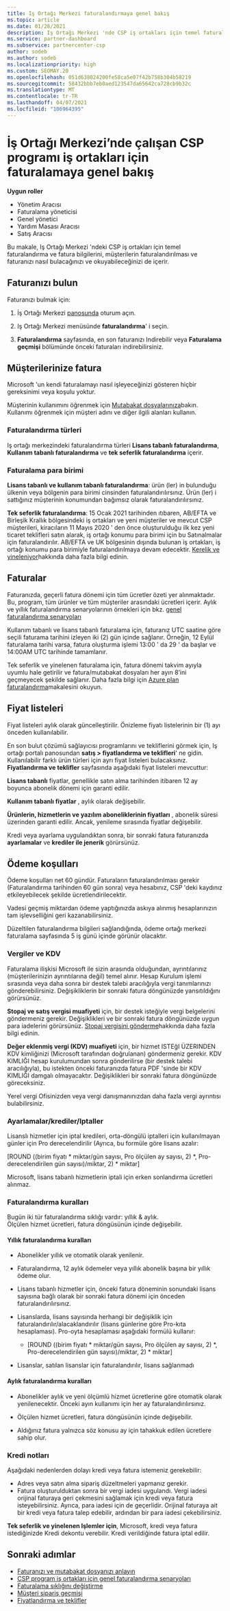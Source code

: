 ```yaml
---
title: Iş Ortağı Merkezi faturalandırmaya genel bakış
ms.topic: article
ms.date: 01/28/2021
description: Iş Ortağı Merkezi 'nde CSP iş ortakları için temel faturalandırma ve fatura bilgilerini öğrenin. Müşterilerin faturalandırılma ve faturanızı nasıl bulacağınızı ve okuyabileceğinizi içerir.
ms.service: partner-dashboard
ms.subservice: partnercenter-csp
author: sodeb
ms.author: sodeb
ms.localizationpriority: high
ms.custom: SEOMAY.20
ms.openlocfilehash: 051d638024200fe58ca5e07f42b758b304b58219
ms.sourcegitcommit: 58432bbb7eb0aed123547da65642ca728cb9b32c
ms.translationtype: MT
ms.contentlocale: tr-TR
ms.lasthandoff: 04/07/2021
ms.locfileid: "106964395"
---
```

# <a name="billing-overview-for-csp-program-partners-working-in-partner-center"></a>İş Ortağı Merkezi’nde çalışan CSP programı iş ortakları için faturalamaya genel bakış 

**Uygun roller**

- Yönetim Aracısı
- Faturalama yöneticisi
- Genel yönetici
- Yardım Masası Aracısı
- Satış Aracısı

Bu makale, Iş Ortağı Merkezi 'ndeki CSP iş ortakları için temel faturalandırma ve fatura bilgilerini, müşterilerin faturalandırılması ve faturanızı nasıl bulacağınızı ve okuyabileceğinizi de içerir.


## <a name="find-your-bill"></a>Faturanızı bulun

Faturanızı bulmak için:

1. İş Ortağı Merkezi [panosunda](https://partner.microsoft.com/dashboard/home) oturum açın.

2. Iş Ortağı Merkezi menüsünde **faturalandırma**' i seçin.

3. **Faturalandırma** sayfasında, en son faturanızı Indirebilir veya **Faturalama geçmişi** bölümünde önceki faturaları indirebilirsiniz.

## <a name="bill-your-customers"></a>Müşterilerinize fatura

Microsoft 'un kendi faturalamayı nasıl işleyeceğinizi gösteren hiçbir gereksinimi veya koşulu yoktur.

Müşterinin kullanımını öğrenmek için [Mutabakat dosyalarınıza](#find-your-bill)bakın. Kullanımı öğrenmek için müşteri adını ve diğer ilgili alanları kullanın.

### <a name="billing-types"></a>Faturalandırma türleri

Iş ortağı merkezindeki faturalandırma türleri **Lisans tabanlı faturalandırma**, **Kullanım tabanlı faturalandırma** ve **tek seferlik faturalandırma** içerir. 

### <a name="billing-currency"></a>Faturalama para birimi

**Lisans tabanlı ve kullanım tabanlı faturalandırma**: ürün (ler) in bulunduğu ülkenin veya bölgenin para birimi cinsinden faturalandırılırsınız. Ürün (ler) i sattığınız müşterinin konumundan bağımsız olarak faturalandırılırsınız.

**Tek seferlik faturalandırma**: 15 Ocak 2021 tarihinden ıtıbaren, AB/EFTA ve Birleşik Krallık bölgesindeki iş ortakları ve yeni müşteriler ve mevcut CSP müşterileri, kiracıların 11 Mayıs 2020 ' den önce oluşturulduğu ilk kez yeni ticaret teklifleri satın alarak, iş ortağı konumu para birimi için bu Satınalmalar için faturalandırılır.  AB/EFTA ve UK bölgesinin dışında bulunan iş ortakları, iş ortağı konumu para birimiyle faturalandırılmaya devam edecektir. [Kerelik ve yineleniyor](azure-plan-billing.md)hakkında daha fazla bilgi edinin. 

## <a name="invoices"></a>Faturalar

Faturanızda, geçerli fatura dönemi için tüm ücretler özeti yer alınmaktadır. Bu, program, tüm ürünler ve tüm müşteriler arasındaki ücretleri içerir. Aylık ve yıllık faturalandırma senaryolarının örnekleri için bkz. [genel faturalandırma senaryoları](common-billing-scenarios.md)

Kullanım tabanlı ve lisans tabanlı faturalama için, faturanız UTC saatine göre seçili faturama tarihini izleyen iki (2) gün içinde sağlanır. Örneğin, 12 Eylül faturalama tarihi varsa, fatura oluşturma işlemi 13:00 ' da 29 ' da başlar ve 14:00AM UTC tarihinde tamamlanır. 

Tek seferlik ve yinelenen faturalama için, fatura dönemi takvim ayıyla uyumlu hale getirilir ve fatura/mutabakat dosyaları her ayın 8’ini geçmeyecek şekilde sağlanır. Daha fazla bilgi için [Azure plan faturalandırma](azure-plan-billing.md)makalesini okuyun. 

## <a name="price-lists"></a>Fiyat listeleri

Fiyat listeleri aylık olarak güncelleştirilir. Önizleme fiyatı listelerinin bir (1) ayı önceden kullanılabilir.

En son bulut çözümü sağlayıcısı programlarını ve tekliflerini görmek için, Iş ortağı portalı panosundan **satış > fiyatlandırma ve teklifleri**' ne gidin. Kullanılabilir farklı ürün türleri için ayrı fiyat listeleri bulacaksınız. **Fiyatlandırma ve teklifler** sayfasında aşağıdaki fiyat listeleri mevcuttur:

**Lisans tabanlı** fiyatlar, genellikle satın alma tarihinden itibaren 12 ay boyunca abonelik dönemi için garanti edilir. 

**Kullanım tabanlı fiyatlar** , aylık olarak değişebilir.

**Ürünlerin, hizmetlerin ve yazılım aboneliklerinin fiyatları** , abonelik süresi üzerinden garanti edilir. Ancak, yenileme sırasında fiyatlar değişebilir.

Kredi veya ayarlama uygulandıktan sonra, bir sonraki fatura faturanızda **ayarlamalar** ve **krediler ile jenerik** görürsünüz.

## <a name="payment-terms"></a>Ödeme koşulları

Ödeme koşulları net 60 gündür. Faturaların faturalandırılması gerekir (Faturalandırma tarihinden 60 gün sonra) veya hesabınız, CSP 'deki kaydınız etkileyebilecek şekilde ücretlendirilecektir. 

Vadesi geçmiş miktardan ödeme yaptığınızda askıya alınmış hesaplarınızın tam işlevselliğini geri kazanabilirsiniz.

Düzeltilen faturalandırma bilgileri sağlandığında, ödeme ortağı merkezi faturalama sayfasında 5 iş günü içinde görünür olacaktır.

### <a name="taxes-and-vat"></a>Vergiler ve KDV

Faturalama ilişkisi Microsoft ile sizin arasında olduğundan, ayrıntılarınız (müşterilerinizin ayrıntılarına değil) temel alınır. Hesap Kurulum işlemi sırasında veya daha sonra bir destek talebi aracılığıyla vergi tanımlarınızı gönderebilirsiniz. Değişikliklerin bir sonraki fatura döngünüzde yansıtıldığını görürsünüz.

**Stopaj ve satış vergisi muafiyeti** için, bir destek isteğiyle vergi belgelerini göndermeniz gerekir. Değişiklikleri ve bir sonraki fatura döngünüzde uygun para iadelerini görürsünüz. [Stopaj vergisini gönderme](withholding-tax-credit-form.md)hakkında daha fazla bilgi edinin. 

**Değer eklenmiş vergi (KDV) muafiyeti** için, bir hizmet ISTEğI ÜZERINDEN KDV kimliğinizi (Microsoft tarafından doğrulanan) göndermeniz gerekir.  KDV KIMLIĞI hesap kurulumundan sonra gönderilirse (bir destek talebi aracılığıyla), bu istekten önceki faturanızda fatura PDF 'sinde bir KDV KIMLIĞI damgalı olmayacaktır. Değişiklikleri bir sonraki fatura döngünüzde göreceksiniz.

Yerel vergi Ofisinizden veya vergi danışmanınızdan daha fazla vergi ayrıntısı bulabilirsiniz.

### <a name="adjustmentscreditscancellations"></a>Ayarlamalar/krediler/Iptaller

Lisanslı hizmetler için iptal kredileri, orta-döngülü iptalleri için kullanılmayan günler için Pro derecelendirilir (Ayrıca, bu formüle göre lisans azalır:

[ROUND ((birim fiyatı * miktar/gün sayısı, Pro ölçülen ay sayısı, 2) *, Pro-derecelendirilen gün sayısı)/miktar, 2) * miktar] 

Microsoft, lisans tabanlı hizmetlerin iptali için erken sonlandırma ücretleri alınmaz.

### <a name="billing-rules"></a>Faturalandırma kuralları

Bugün iki tür faturalandırma sıklığı vardır: yıllık & aylık.  
Ölçülen hizmet ücretleri, fatura döngüsünün içinde değişebilir.

#### <a name="annual-billing-rules"></a>Yıllık faturalandırma kuralları 

- Abonelikler yıllık ve otomatik olarak yenilenir.  

- Faturalandırma, 12 aylık ödemeler veya yıllık abonelik başına bir yıllık ödeme olur. 

- Lisans tabanlı hizmetler için, önceki fatura döneminin sonundaki lisans sayısına bağlı olarak bir sonraki fatura dönemi için önceden faturalandırılırsınız. 

- Lisanslarda, lisans sayısında herhangi bir değişiklik için faturalandırılır/alacaklandırılır (lisans günlerine göre Pro-kıta hesaplaması). Pro-oyta hesaplaması aşağıdaki formülü kullanır: 

  - [ROUND ((birim fiyatı * miktar/gün sayısı, Pro ölçülen ay sayısı, 2) *, Pro-derecelendirilen gün sayısı)/miktar, 2) * miktar] 

- Lisanslar, satılan lisanslar için faturalandırılır, lisans sağlanmadı 

#### <a name="monthly-billing-rules"></a>Aylık faturalandırma kuralları 

- Abonelikler aylık ve yeni ölçümlü hizmet ücretlerine göre otomatik olarak yenilenecektir. Önceki ayın kullanımı için her ay faturalandırılırsınız. 

- Ölçülen hizmet ücretleri, fatura döngüsünün içinde değişebilir. 

- Aldığınız fatura yalnızca söz konusu ay için tahakkuk edilen ücretlere sahip olur. 


### <a name="credit-notes"></a>Kredi notları

Aşağıdaki nedenlerden dolayı kredi veya fatura istemeniz gerekebilir:

- Adres veya satın alma sipariş düzeltmeleri yapmanız gerekir.
- Fatura oluşturulduktan sonra bir vergi iadesi uygulandı. Vergi iadesi orijinal faturaya geri çekmesini sağlamak için kredi veya fatura isteyebilirsiniz. Ayrıca, para iadesi için de geçerlidir. Orijinal faturaya ait bir kredi veya fatura talep edebilir, ardından bir para iadesi çekebilirsiniz.

**Tek seferlik ve yinelenen Işlemler için**, Microsoft, kredi veya fatura istediğinizde Kredi dekontu verebilir. Kredi verildiğinde fatura iptal edilir. 

## <a name="next-steps"></a>Sonraki adımlar

- [Faturanızı ve mutabakat dosyanızı anlayın](read-your-bill.md)
- [CSP program iş ortakları için genel faturalandırma senaryoları](common-billing-scenarios.md)
- [Faturalama sıklığını değiştirme](common-billing-scenarios.md)
- [Müşteri sipariş geçmişi](csp-offers.md) 
- [Fiyatlandırma ve teklifler](pricing-and-offers.md)